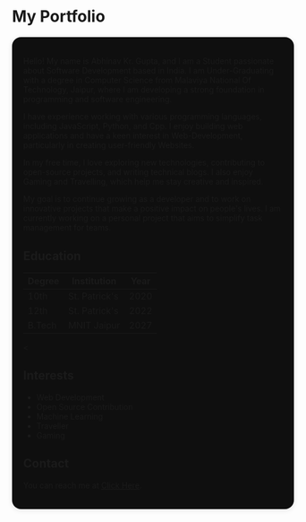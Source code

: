 # My Portfolio
<div style="background-color: #0f0f0f; border-radius: 16px; padding: 20px; margin: 20px 0; box-shadow: 0 2px 10px rgba(0, 0, 0, 0.1);">

Hello! My name is Abhinav Kr. Gupta, and I am a Student passionate about Software Development based in India. I am Under-Graduating with a degree in Computer Science from Malaviya National Of Technology, Jaipur, where I am developing a strong foundation in programming and software engineering.

I have experience working with various programming languages, including JavaScript, Python, and Cpp. I enjoy building web applications and have a keen interest in Web-Development, particularly in creating user-friendly Websites.

In my free time, I love exploring new technologies, contributing to open-source projects, and writing technical blogs. I also enjoy Gaming and Travelling, which help me stay creative and inspired.

My goal is to continue growing as a developer and to work on innovative projects that make a positive impact on people's lives. I am currently working on a personal project that aims to simplify task management for teams.



## Education

| Degree | Institution       | Year |
|--------|------------------|------ |
| 10th   | St. Patrick's    | 2020  |
| 12th   | St. Patrick's    | 2022  |
| B.Tech | MNIT Jaipur      | 2027  |
<

## Interests
- Web Development
- Open Source Contribution
- Machine Learning
- Traveller
- Gaming

## Contact
You can reach me at [Click Here](mailto:abhinavguptaxia9213@gmail.com).
</div>
